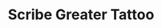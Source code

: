 ---
title: "Scribe Greater Tattoo"

feat:
  types: ["Item Creation"]
  prerequisite: |
    Scribe Tattoo, the ability to manifest 4th level powers.
  benefit: |
    You can create a psionic tattoo of any 6th-level or lower power that you know and that targets one or more creatures. This feat is otherwise identical to the {% feat_link scribe-tattoo %} feat.
---